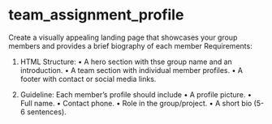 # team_assignment_profile
 Create a visually appealing landing page that showcases your group members and provides a brief biography of each member
Requirements:
1.	HTML Structure:
•	A hero section with thse group name and an introduction.
•	A team section with individual member profiles.
•	A footer with contact or social media links.

2.	Guideline: Each member’s profile should include
•	A profile picture.
•	Full name.
•	Contact phone.
•	Role in the group/project.
•	A short bio (5-6 sentences).
